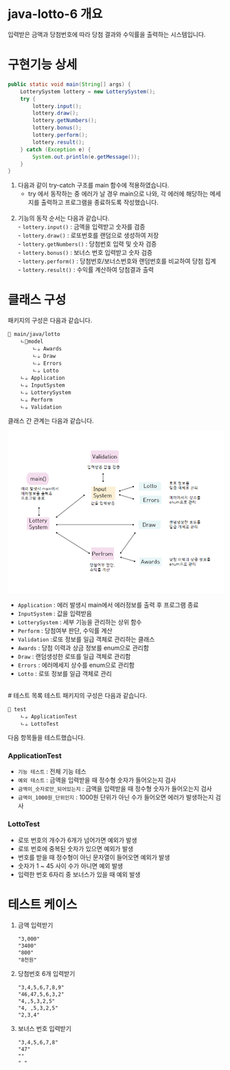 # java-lotto-6 개요

입력받은 금액과 당첨번호에 따라 당첨 결과와 수익률을 출력하는 시스템입니다. 
<br>
# 구현기능 상세

``` java
public static void main(String[] args) {  
    LotterySystem lottery = new LotterySystem();  
    try {  
        lottery.input();  
        lottery.draw();  
        lottery.getNumbers();  
        lottery.bonus();  
        lottery.perform();  
        lottery.result();  
    } catch (Exception e) {  
        System.out.println(e.getMessage());  
    }  
}
```
1. 다음과 같이 try-catch 구조를 main 함수에 적용하였습니다.<br>
	- try 에서 동작하는 중 에러가 날 경우 main으로 나와, 각 에러에 해당하는 메세지를 출력하고 프로그램을 종료하도록 작성했습니다. <br><br>
2. 기능의 동작 순서는 다음과 같습니다. <br>
		-  `lottery.input()` : 금액을 입력받고 숫자를 검증<br>
		-  `lottery.draw()` : 로또번호를 랜덤으로 생성하여 저장<br>
		-  `lottery.getNumbers()` : 당첨번호 입력 및 숫자 검증<br>
		-  `lottery.bonus()` : 보너스 번호 입력받고 숫자 검증<br>
		-  `lottery.perform()` : 당첨번호/보너스번호와 랜덤번호를 비교하여 당첨 집계<br>
		-  `lottery.result()` : 수익률 계산하여 당첨결과 출력<br>

# 클래스 구성

패키지의 구성은 다음과 같습니다.

```
📁 main/java/lotto
	ㄴ📁model
	    ㄴ☕ Awards       
	    ㄴ☕ Draw       
	    ㄴ☕ Errors        
	    ㄴ☕ Lotto    
	ㄴ☕ Application
	ㄴ☕ InputSystem
	ㄴ☕ LotterySystem
	ㄴ☕ Perform
	ㄴ☕ Validation
```

클래스 간 관계는 다음과 같습니다.

![클래스 관계](pic1.PNG)

- `Application` : 에러 발생시 main에서 에러정보를 출력 후 프로그램 종료
- `InputSystem` : 값을 입력받음
- `LotterySystem` : 세부 기능을 관리하는 상위 함수
- `Perform` : 당첨여부 판단, 수익률 계산
- `Validation` :로또 정보를 일급 객체로 관리하는 클래스
-  `Awards` : 당첨 이력과 상금 정보를 enum으로 관리함
- `Draw` : 랜덤생성한 로또를 일급 객체로 관리함
- `Errors` : 에러메세지 상수를 enum으로 관리함
- `Lotto` : 로또 정보를 일급 객체로 관리

<br>
# 테스트 목록
테스트 패키지의 구성은 다음과 같습니다. 

```
📁 test
	ㄴ☕ ApplicationTest
	ㄴ☕ LottoTest
```

다음 항목들을 테스트했습니다. 
### ApplicationTest
- `기능 테스트` : 전체 기능 테스
- `예외 테스트` : 금액을 입력받을 때 정수형 숫자가 들어오는지 검사
- `금액이_숫자로만_되어있는지` : 금액을 입력받을 때 정수형 숫자가 들어오는지 검사
- `금액이_1000원_단위인지` : 1000원 단위가 아닌 수가 들어오면  에러가 발생하는지 검사

### LottoTest
- 로또 번호의 개수가 6개가 넘어가면 예외가 발생
- 로또 번호에 중복된 숫자가 있으면 예외가 발생
- 번호를 받을 때 정수형이 아닌 문자열이 들어오면 예외가 발생
- 숫자가 1 ~ 45 사이 수가 아니면 예외 발생
- 입력한 번호 6자리 중 보너스가 있을 때 예외 발생


# 테스트 케이스

1. 금액 입력받기
   
   ```
   "3,000"
   "3400"
   "800"
   "8천원"
   ```

2. 당첨번호 6개 입력받기
   
   ```
   "3,4,5,6,7,8,9"
   "46,47,5,6,3,2"
   "4,,5,3,2,5"
   "4, ,5,3,2,5"
   "2,3,4"
   ```

3. 보너스 번호 입력받기
   
   ```
   "3,4,5,6,7,8"
   "47"
   ""
   " "
   ```

<br>